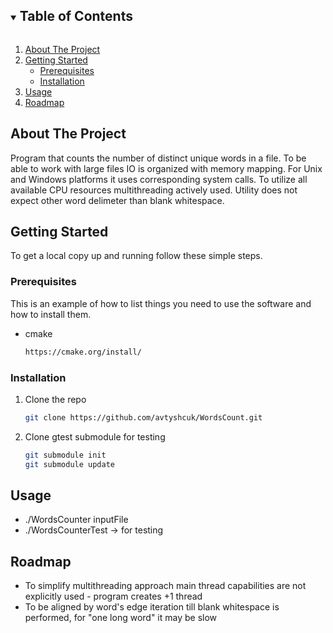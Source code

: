 <!-- TABLE OF CONTENTS -->
<details open="open">
  <summary><h2 style="display: inline-block">Table of Contents</h2></summary>
  <ol>
    <li>
      <a href="#about-the-project">About The Project</a>
    </li>
    <li>
      <a href="#getting-started">Getting Started</a>
      <ul>
        <li><a href="#prerequisites">Prerequisites</a></li>
        <li><a href="#installation">Installation</a></li>
      </ul>
    </li>
    <li><a href="#usage">Usage</a></li>
    <li><a href="#roadmap">Roadmap</a></li>
  </ol>
</details>

<!-- ABOUT THE PROJECT -->
## About The Project

Program that counts the number of distinct unique words in a file.
To be able to work with large files IO is organized with memory mapping.
For Unix and Windows platforms it uses corresponding system calls.
To utilize all available CPU resources multithreading actively used.
Utility does not expect other word delimeter than blank whitespace.

<!-- GETTING STARTED -->
## Getting Started

To get a local copy up and running follow these simple steps.

### Prerequisites

This is an example of how to list things you need to use the software and how to install them.
* cmake
  ```sh
  https://cmake.org/install/
  ```

### Installation

1. Clone the repo
   ```sh
   git clone https://github.com/avtyshcuk/WordsCount.git
   ```
2. Clone gtest submodule for testing
   ```sh
   git submodule init
   git submodule update
   ```


<!-- USAGE EXAMPLES -->
## Usage

* ./WordsCounter inputFile
* ./WordsCounterTest -> for testing



<!-- ROADMAP -->
## Roadmap

* To simplify multithreading approach main thread capabilities are not explicitly used - program creates +1 thread
* To be aligned by word's edge iteration till blank whitespace is performed, for "one long word" it may be slow


